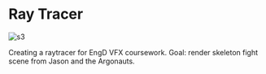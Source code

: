 # Ray Tracer

![s3](https://cloud.githubusercontent.com/assets/25514442/24477871/a3fe4bb2-14d0-11e7-96dc-5e4ae0470d78.png)

Creating a raytracer for EngD VFX coursework. Goal: render skeleton fight scene from Jason and the Argonauts.
